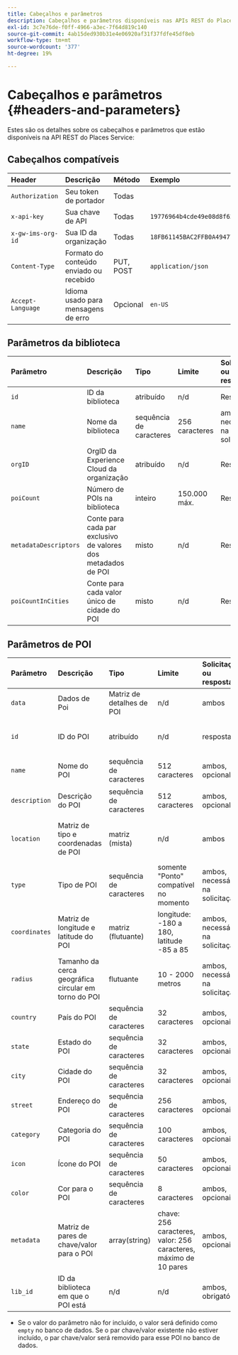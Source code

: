 ```yaml
---
title: Cabeçalhos e parâmetros
description: Cabeçalhos e parâmetros disponíveis nas APIs REST do Places Service.
exl-id: 3c7e76de-f0ff-4966-a3ec-7f64d819c140
source-git-commit: 4ab15ded930b31e4e06920af31f37fdfe45df8eb
workflow-type: tm+mt
source-wordcount: '377'
ht-degree: 19%

---
```


# Cabeçalhos e parâmetros {#headers-and-parameters}

Estes são os detalhes sobre os cabeçalhos e parâmetros que estão disponíveis na API REST do Places Service:

## Cabeçalhos compatíveis

| Header | Descrição | Método | Exemplo |
| :--- | :--- | :--- | :--- |
| `Authorization` | Seu token de portador | Todas |  |
| `x-api-key` | Sua chave de API | Todas | `19776964b4cde49e08d8f62e5824f777b` |
| `x-gw-ims-org-id` | Sua ID da organização | Todas | `18FB61145BAC2FFB0A494777@AdobeOrg` |
| `Content-Type` | Formato do conteúdo enviado ou recebido | PUT, POST | `application/json` |
| `Accept-Language` | Idioma usado para mensagens de erro | Opcional | `en-US` |

## Parâmetros da biblioteca

| Parâmetro | Descrição | Tipo | Limite | Solicitação ou resposta | Exemplo |
| :--- | :--- | :--- | :--- | :--- | :--- |
| `id` | ID da biblioteca | atribuído | n/d | Resposta | `"id": "b2488788-2d2a-462b-b1a2-305272777dda"` |
| `name` | Nome da biblioteca | sequência de caracteres | 256 caracteres | ambos, necessários na solicitação | `"name": "Amazing Places"` |
| `orgID` | OrgID da Experience Cloud da organização | atribuído | n/d | Resposta | `"orgID": "777F20F55BACA09E0A495D8F@AdobeOrg"` |
| `poiCount` | Número de POIs na biblioteca | inteiro | 150.000 máx. | Resposta | `"poiCount": 25149` |
| `metadataDescriptors` | Conte para cada par exclusivo de valores dos metadados de POI | misto | n/d | Resposta |  |
| `poiCountInCities` | Conte para cada valor único de cidade do POI | misto | n/d | Resposta |  |

## Parâmetros de POI

| Parâmetro | Descrição | Tipo | Limite | Solicitação ou resposta | Exemplo |
| :--- | :--- | :--- | :--- | :--- | :--- |
| `data` | Dados de Poi | Matriz de detalhes de POI | n/d | ambos |  |
| `id` | ID do POI | atribuído | n/d | resposta | `"id": "1455462b-7f9c-4220-9f42-5bbce777a0d1"` |
| `name` | Nome do POI | sequência de caracteres | 512 caracteres | ambos, opcional\* | `"name": "My Favorite Place"` |
| `description` | Descrição do POI | sequência de caracteres | 512 caracteres | ambos, opcional\* | `"description": "This is a very good place."` |
| `location` | Matriz de tipo e coordenadas de POI | matriz (mista) | n/d | ambos | `"location": {"type": "Point", "coordinates": [-122.201007, 37.604713]` |
| `type` | Tipo de POI | sequência de caracteres | somente &quot;Ponto&quot; compatível no momento | ambos, necessários na solicitação | `"type": "Point"` |
| `coordinates` | Matriz de longitude e latitude do POI | matriz (flutuante) | longitude: -180 a 180, latitude -85 a 85 | ambos, necessários na solicitação | `"coordinates": [-122.201007, 37.604713]` |
| `radius` | Tamanho da cerca geográfica circular em torno do POI | flutuante | 10 - 2000 metros | ambos, necessários na solicitação | `"radius": 100` |
| `country` | País do POI | sequência de caracteres | 32 caracteres | ambos, opcionais* | `"country": "United States"` |
| `state` | Estado do POI | sequência de caracteres | 32 caracteres | ambos, opcionais* | `"state": "California"` |
| `city` | Cidade do POI | sequência de caracteres | 32 caracteres | ambos, opcionais* | `"city": "San Jose"` |
| `street` | Endereço do POI | sequência de caracteres | 256 caracteres | ambos, opcionais* | `"street": "122 Woz Way"` |
| `category` | Categoria do POI | sequência de caracteres | 100 caracteres | ambos, opcionais* | `"category": "cafe"` |
| `icon` | Ícone do POI | sequência de caracteres | 50 caracteres | ambos, opcionais* | `"icon": "star"` |
| `color` | Cor para o POI | sequência de caracteres | 8 caracteres | ambos, opcionais* | `"color": "blue"` |
| `metadata` | Matriz de pares de chave/valor para o POI | array(string) | chave: 256 caracteres, valor: 256 caracteres, máximo de 10 pares | ambos, opcionais* | `"metadata": {"region": "Equator"}` |
| `lib_id` | ID da biblioteca em que o POI está | n/d | n/d | ambos, obrigatório | `"lib_id": "ac7a0b25-c6c2-43ba-bbc6-2b1777b80fe9"` |

* Se o valor do parâmetro não for incluído, o valor será definido como `empty` no banco de dados. Se o par chave/valor existente não estiver incluído, o par chave/valor será removido para esse POI no banco de dados.

